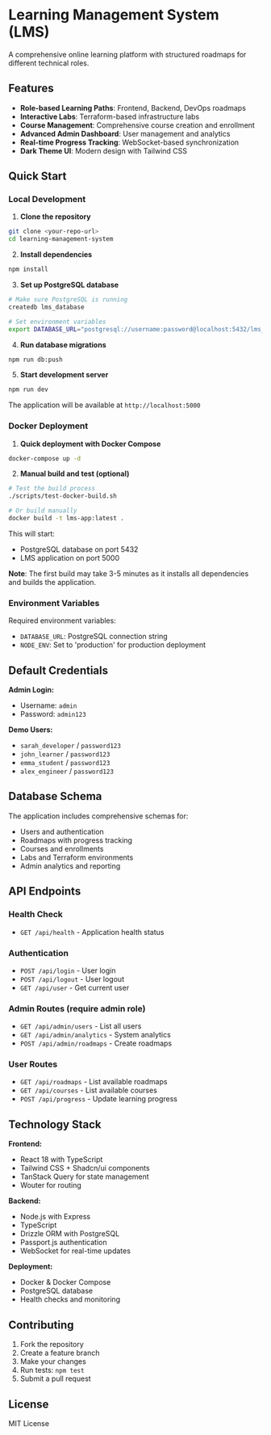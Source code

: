 # Learning Management System (LMS)

A comprehensive online learning platform with structured roadmaps for different technical roles.

## Features

- **Role-based Learning Paths**: Frontend, Backend, DevOps roadmaps
- **Interactive Labs**: Terraform-based infrastructure labs  
- **Course Management**: Comprehensive course creation and enrollment
- **Advanced Admin Dashboard**: User management and analytics
- **Real-time Progress Tracking**: WebSocket-based synchronization
- **Dark Theme UI**: Modern design with Tailwind CSS

## Quick Start

### Local Development

1. **Clone the repository**
```bash
git clone <your-repo-url>
cd learning-management-system
```

2. **Install dependencies**
```bash
npm install
```

3. **Set up PostgreSQL database**
```bash
# Make sure PostgreSQL is running
createdb lms_database

# Set environment variables
export DATABASE_URL="postgresql://username:password@localhost:5432/lms_database"
```

4. **Run database migrations**
```bash
npm run db:push
```

5. **Start development server**
```bash
npm run dev
```

The application will be available at `http://localhost:5000`

### Docker Deployment

1. **Quick deployment with Docker Compose**
```bash
docker-compose up -d
```

2. **Manual build and test (optional)**
```bash
# Test the build process
./scripts/test-docker-build.sh

# Or build manually
docker build -t lms-app:latest .
```

This will start:
- PostgreSQL database on port 5432
- LMS application on port 5000

**Note**: The first build may take 3-5 minutes as it installs all dependencies and builds the application.

### Environment Variables

Required environment variables:
- `DATABASE_URL`: PostgreSQL connection string
- `NODE_ENV`: Set to 'production' for production deployment

## Default Credentials

**Admin Login:**
- Username: `admin` 
- Password: `admin123`

**Demo Users:**
- `sarah_developer` / `password123`
- `john_learner` / `password123`
- `emma_student` / `password123` 
- `alex_engineer` / `password123`

## Database Schema

The application includes comprehensive schemas for:
- Users and authentication
- Roadmaps with progress tracking
- Courses and enrollments
- Labs and Terraform environments
- Admin analytics and reporting

## API Endpoints

### Health Check
- `GET /api/health` - Application health status

### Authentication  
- `POST /api/login` - User login
- `POST /api/logout` - User logout
- `GET /api/user` - Get current user

### Admin Routes (require admin role)
- `GET /api/admin/users` - List all users
- `GET /api/admin/analytics` - System analytics
- `POST /api/admin/roadmaps` - Create roadmaps

### User Routes
- `GET /api/roadmaps` - List available roadmaps
- `GET /api/courses` - List available courses
- `POST /api/progress` - Update learning progress

## Technology Stack

**Frontend:**
- React 18 with TypeScript
- Tailwind CSS + Shadcn/ui components
- TanStack Query for state management
- Wouter for routing

**Backend:**
- Node.js with Express
- TypeScript
- Drizzle ORM with PostgreSQL
- Passport.js authentication
- WebSocket for real-time updates

**Deployment:**
- Docker & Docker Compose
- PostgreSQL database
- Health checks and monitoring

## Contributing

1. Fork the repository
2. Create a feature branch
3. Make your changes
4. Run tests: `npm test`
5. Submit a pull request

## License

MIT License